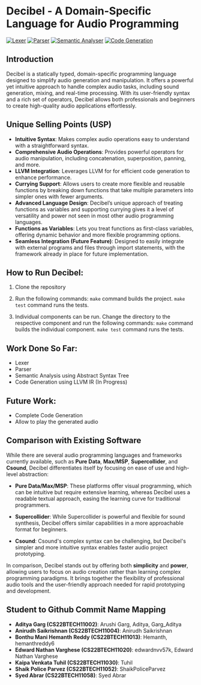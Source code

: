 # Decibel - A Domain-Specific Language for Audio Programming

[![Lexer](https://github.com/hemanthreddy6/decibel/actions/workflows/lexer.yml/badge.svg)](https://github.com/hemanthreddy6/decibel/actions/workflows/lexer.yml)
[![Parser](https://github.com/hemanthreddy6/decibel/actions/workflows/parser.yml/badge.svg)](https://github.com/hemanthreddy6/decibel/actions/workflows/parser.yml)
[![Semantic Analyser](https://github.com/hemanthreddy6/decibel/actions/workflows/semantic.yml/badge.svg)](https://github.com/hemanthreddy6/decibel/actions/workflows/semantic.yml)
[![Code Generation](https://github.com/hemanthreddy6/decibel/actions/workflows/codegen.yml/badge.svg)](https://github.com/hemanthreddy6/decibel/actions/workflows/codegen.yml)

## Introduction
Decibel is a statically typed, domain-specific programming language designed to simplify audio generation and manipulation. It offers a powerful yet intuitive approach to handle complex audio tasks, including sound generation, mixing, and real-time processing. With its user-friendly syntax and a rich set of operators, Decibel allows both professionals and beginners to create high-quality audio applications effortlessly.

## Unique Selling Points (USP)
- **Intuitive Syntax**: Makes complex audio operations easy to understand with a straightforward syntax.
- **Comprehensive Audio Operations**: Provides powerful operators for audio manipulation, including concatenation, superposition, panning, and more.
- **LLVM Integration**: Leverages LLVM for for efficient code generation to enhance performance.
- **Currying Support**: Allows users to create more flexible and reusable functions by breaking down functions that take multiple parameters into simpler ones with fewer arguments.
- **Advanced Language Design**: Decibel’s unique approach of treating functions as variables and supporting currying gives it a level of versatility and power not seen in most other audio programming languages.
- **Functions as Variables**: Lets you treat functions as first-class variables, offering dynamic behavior and more flexible programming options.
- **Seamless Integration (Future Feature)**: Designed to easily integrate with external programs and files through import statements, with the framework already in place for future implementation.

## How to Run Decibel:
1. Clone the repository
2. Run the following commands:
``` make ``` command builds the project. 
``` make test ``` command runs the tests.

3. Individual components can be run. Change the directory to the respective component and run the following commands:
``` make ``` command builds the individual component.
``` make test ``` command runs the tests.


## Work Done So Far:
- Lexer
- Parser
- Semantic Analysis using Abstract Syntax Tree
- Code Generation using LLVM IR (In Progress)
  
## Future Work:
- Complete Code Generation
- Allow to play the generated audio


## Comparison with Existing Software

While there are several audio programming languages and frameworks currently available, such as **Pure Data**, **Max/MSP**, **Supercollider**, and **Csound**, Decibel differentiates itself by focusing on ease of use and high-level abstraction:

- **Pure Data/Max/MSP**: These platforms offer visual programming, which can be intuitive but require extensive learning, whereas Decibel uses a readable textual approach, easing the learning curve for traditional programmers.
  
- **Supercollider**: While Supercollider is powerful and flexible for sound synthesis, Decibel offers similar capabilities in a more approachable format for beginners.

- **Csound**: Csound's complex syntax can be challenging, but Decibel's simpler and more intuitive syntax enables faster audio project prototyping.

In comparison, Decibel stands out by offering both **simplicity** and **power**, allowing users to focus on audio creation rather than learning complex programming paradigms. It brings together the flexibility of professional audio tools and the user-friendly approach needed for rapid prototyping and development.

## Student to Github Commit Name Mapping

- **Aditya Garg (CS22BTECH11002)**: Arushi Garg, Aditya, Garg_Aditya
- **Anirudh Saikrishnan (CS22BTECH11004)**: Anirudh Saikrishnan
- **Bonthu Mani Hemanth Reddy (CS22BTECH11013)**: Hemanth, hemanthreddy6
- **Edward Nathan Varghese (CS22BTECH11020)**: edwardnvv57k, Edward Nathan Varghese
- **Kaipa Venkata Tuhil (CS22BTECH11030)**: Tuhil
- **Shaik Police Parvez (CS22BTECH11052)**: ShaikPoliceParvez
- **Syed Abrar (CS22BTECH11058)**: Syed Abrar
